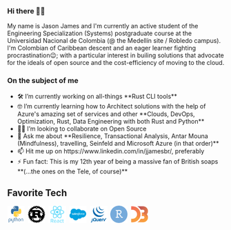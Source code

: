 ### Hi there 👋🏾

My name is Jason James and I'm currently an active student of the Engineering Specialization (Systems) postgraduate course at the Universidad Nacional de Colombia (@ the Medellín site / Robledo campus). I'm Colombian of Caribbean descent and an eager learner fighting procrastination😉; with a particular interest in builing solutions that advocate for the ideals of open source and the cost-efficiency of moving to the cloud.

<div id="bio">
  <h3>On the subject of me</h3>
  <ul>
    <li>🛠️ I’m currently working on all-things **Rust CLI tools**</li>
    <li>🤓 I’m currently learning how to Architect solutions with the help of Azure's amazing set of services and other **Clouds, DevOps, Optimization, Rust, Data Engineering with both Rust and Python**</li>
    <li>🤝🏾 I’m looking to collaborate on Open Source</li>
    <li>💬 Ask me about **Resilience, Transactional Analysis, Antar Mouna (Mindfulness), travelling, Seinfeld and Microsoft Azure (in that order)**</li>
    <li>📫 Hit me up on https://www.linkedin.com/in/jjamesbr/, preferably</li>
    <li>⚡ Fun fact: This is my 12th year of being a massive fan of British soaps **(...the ones on the Tele, of course)**</li>
  </ul>
</div>



## Favorite Tech
<div>
  <img src="https://github.com/devicons/devicon/blob/master/icons/python/python-original-wordmark.svg" title="Python" alt="Py" width="40" height="40"/>&nbsp;
  <img src="https://github.com/devicons/devicon/blob/master/icons/rust/rust-original.svg" title="Rust" alt="Rust" width="40" height="40"/>&nbsp;
  <img src="https://github.com/devicons/devicon/blob/master/icons/react/react-original-wordmark.svg" title="React" alt="React" width="40" height="40"/>&nbsp;
  <img src="https://github.com/devicons/devicon/blob/master/icons/salesforce/salesforce-original.svg" title="SF" alt="sf" width="40" height="40"/>&nbsp;
   <img src="https://github.com/devicons/devicon/blob/master/icons/jquery/jquery-plain-wordmark.svg" title="JQuery" alt="JQuery" width="40" height="40"/>&nbsp;
  <img src="https://github.com/devicons/devicon/blob/master/icons/rstudio/rstudio-original.svg" title="R" alt="R" width="40" height="40"/>&nbsp;
  <img src="https://github.com/devicons/devicon/blob/master/icons/d3js/d3js-original.svg"  title="D3" alt="D3" width="40" height="40"/>&nbsp;
  <div>
